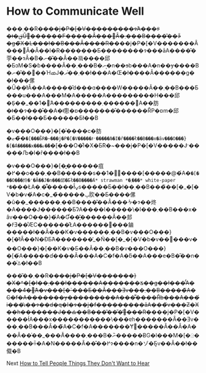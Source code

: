# How to Communicate Well

���܂��R�~~���j�P�\[�V���������ɂ́A���ꂪ�ǂ�قǓ������F�����Ȃ���΂Ȃ�܂���B����͂��ꎩ�g�̃X�L���ł��B���Ȃ����R�~~���j�P�\[�V�������Ȃ���΂Ȃ�Ȃ��l�Ɍ��ׂ�����Ƃ��������ɂ���āA����͂�荢��ɂȂ�B�ނ�͂��Ȃ��𗝉����邱�ƂɔM�S�ɓ����Ă��܂���B�ނ�͕n��ɘb���A�n��ɏ����B�ނ�͂��΂��ΉߘJ�܂��͑ދ��ł���A�Œ�ł����Ȃ������g��ł���傫�Ȗ��ł͂Ȃ��A�����̎d���ɑ����W�����Ă��܂��B���Ƃ���u���A���M�A�����A���������H���邱�Ƃ̗��\_��1�́A���������܂������΁A��肪�ǂ��ɂ���̂��A�ǂ̂悤�ɒ�������̂������ȒP�ɒm�邱�Ƃ��ł���Ƃ������Ƃł��B

�v���O���}�\[�͐����c�肪�ޏ��̃`�[���Ƃ̃R�~���j�P�[�V�����Ɉˑ�����Љ�I�ȓ����ł��B���x�ȃv���O���}�[�́A�����x���ޏ��̃`�\[���O�̐l�X�Ƃ̃R�\~���j�P�\[�V�����Ɉˑ�����Љ�I�ȓ����ł��B

�v���O���}�\[�͍������疽�߂��o���܂��B������s��1�̋����\[�����@�́A�`�[���O�̉��炩�̒�Ă��J�n���邱�Ƃł��B����́A* strawman *�܂���* white-paper *�`���ŁA�܂��͌����ł̂ݍs�����Ƃ��ł��܂��B���̃��\[�\_�\[�V�b�v�́A�c�\_�̏�����ݒ肷��Ƃ����傫�ȗ��\_������܂��B����͂��Ȃ���ᔻ�ɂ��炵�A����Ɉ������ƂɁA����Ɩ�����\�I���܂��B���x�ȃv���O���}�́A�Ɠ��̗͂������Ă��邽�ߓƎ��̐ӔC������̂ŁA������󂯓���鏀�����ł��Ă���K�v������܂��B�v���O���}�\[�ł͂Ȃ��N�ƉƂ́A�������̓\_�Ń��\[�\_�\[�V�b�v��񋟂���v���O���}�\[��K�v�Ƃ��Ă��܂��B�v���O���}�\[�́A�����ɗ����Ă���A�C�f�A�ƃ��A���e�B�̋��n���̈ꕔ�ł��B

���͂��܂��R�~~���j�P�\[�V�������}�X�^�\[�ł��܂���ł������A�������ݎ��g��ł���̂́A����4�̃A�v���\[�\`���Ƃ��Ă���Ǝv���܂��B�����̃A�C�f�A�������ɏ���������A���͌����Řb���A���́i���ۂ̎��ɂ��d�q�I�ɂ��j�f���������āA���̃v���Z�X��h�������J��Ԃ��B���͂��̎�̓���R�~~���j�P�\[�V�����ł́A���x�����������\���ɐh�������Ȃ��Ǝv���܂��B���Ȃ��̃A�C�f�A�������Ɏ󂯓�����Ȃ��Ȃ�A���Ȃ��͗��\_���Ă͂����܂���B�ނ�̏����ɃG�l���M�\[�𓊓������ꍇ�A�N�����Ȃ��̂��߂ɂ����n�ゾ�Ƃ͎v��Ȃ��ł��傤�B

Next [How to Tell People Things They Don't Want to Hear](09-How-to-Tell-People-Things-They-Don't-Want-to-Hear.md)

